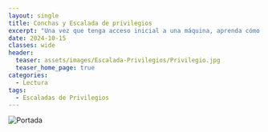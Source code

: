 ```yaml
---
layout: single
title: Conchas y Escalada de privilegios
excerpt: "Una vez que tenga acceso inicial a una máquina, aprenda cómo ampliar los privilegios de su cuenta a root."
date: 2024-10-15
classes: wide
header:
  teaser: assets/images/Escalada-Privilegios/Privilegio.jpg
  teaser_home_page: true
categories:
  - Lectura
tags:
  - Escaladas de Privilegios
---
```


![Portada](https://tryhackme.4kiing.net/assets/images/Escalada-Privilegios/Portada.jpeg)

